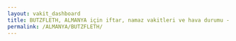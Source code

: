 ```yaml
---
layout: vakit_dashboard
title: BUTZFLETH, ALMANYA için iftar, namaz vakitleri ve hava durumu - ilçe/eyalet seç
permalink: /ALMANYA/BUTZFLETH/
---
```


<script type="text/javascript">
  var GLOBAL_COUNTRY = 'ALMANYA';
  var GLOBAL_CITY = 'BUTZFLETH';
  var GLOBAL_STATE = '';
  var lat = 72;
  var lon = 21;
</script>

